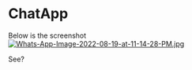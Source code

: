 # ChatApp

Below is the screenshot
[![Whats-App-Image-2022-08-19-at-11-14-28-PM.jpg](https://i.postimg.cc/BbBcVr6F/Whats-App-Image-2022-08-19-at-11-14-28-PM.jpg)](https://postimg.cc/wR3mtbDx)

See?
